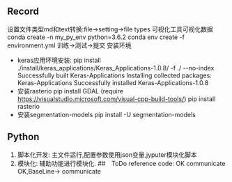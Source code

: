 ## Record
设置文件类型md和text转换:file->setting->file types
可视化工具可视化数据
conda create -n my_py_env python=3.6.2
conda env create -f environment.yml
训练->测试->提交
安装环境
* keras应用环境安装: pip install ./install/keras_applications/Keras_Applications-1.0.8/ -f ./ --no-index
Successfully built Keras-Applications
Installing collected packages: Keras-Applications
Successfully installed Keras-Applications-1.0.8
* 安装rasterio
pip install GDAL
(require https://visualstudio.microsoft.com/visual-cpp-build-tools/)
pip install rasterio
* 安装segmentation-models
pip install -U segmentation-models
## Python
1. 脚本化开发: 主文件运行,配置参数使用json变量,jyputer模块化脚本
2. 模块化: 辅助功能进行模块化.
##　ToDo
reference code: OK
communicate OK,BaseLine-> communicate